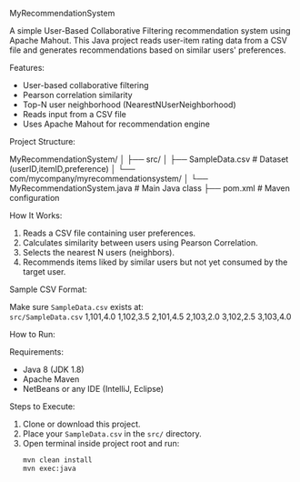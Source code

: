 MyRecommendationSystem

A simple User-Based Collaborative Filtering recommendation system using Apache Mahout. This Java project reads user-item rating data from a CSV file and generates recommendations based on similar users' preferences.

Features:

- User-based collaborative filtering
- Pearson correlation similarity
- Top-N user neighborhood (NearestNUserNeighborhood)
- Reads input from a CSV file
- Uses Apache Mahout for recommendation engine

Project Structure:

MyRecommendationSystem/
│
├── src/
│ ├── SampleData.csv # Dataset (userID,itemID,preference)
│ └── com/mycompany/myrecommendationsystem/
│ └── MyRecommendationSystem.java # Main Java class
├── pom.xml # Maven configuration

How It Works:

1. Reads a CSV file containing user preferences.
2. Calculates similarity between users using Pearson Correlation.
3. Selects the nearest N users (neighbors).
4. Recommends items liked by similar users but not yet consumed by the target user.

Sample CSV Format:

Make sure `SampleData.csv` exists at:  
`src/SampleData.csv`
1,101,4.0
1,102,3.5
2,101,4.5
2,103,2.0
3,102,2.5
3,103,4.0

How to Run:

Requirements:

- Java 8 (JDK 1.8)
- Apache Maven
- NetBeans or any IDE (IntelliJ, Eclipse)

Steps to Execute:

1. Clone or download this project.
2. Place your `SampleData.csv` in the `src/` directory.
3. Open terminal inside project root and run:
   ```bash
   mvn clean install
   mvn exec:java

